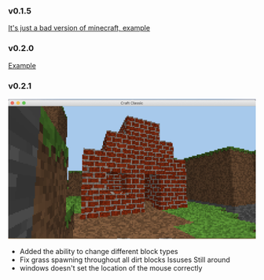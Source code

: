 ### v0.1.5
[It's just a bad version of minecraft, example](https://gyazo.com/d123022c618a0574954187d86f35e100)
### v0.2.0
[Example](https://gyazo.com/3a32f4017e7bda57560eb9ce96a4ce16)
### v0.2.1
![House](./readme-resources/house.png)
* Added the ability to change different block types
* Fix grass spawning throughout all dirt blocks
Issuses Still around
* windows doesn't set the location of the mouse correctly